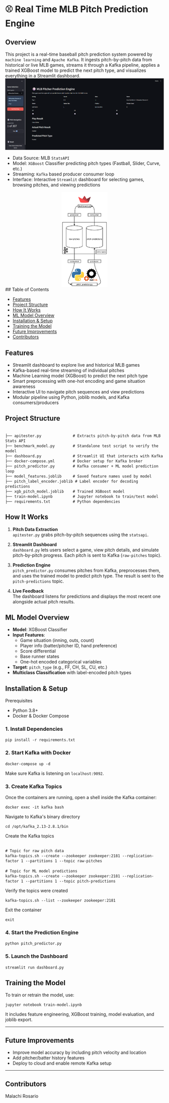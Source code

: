 # ⚾ Real Time MLB Pitch Prediction Engine
## Overview
This project is a real-time baseball pitch prediction system powered by `machine learning` and `Apache Kafka`. It ingests pitch-by-pitch data from historical or live MLB games, streams it through a Kafka pipeline, applies a trained XGBoost model to predict the next pitch type, and visualizes everything in a Streamlit dashboard.
![Dashboard](dashboard.png/)

- Data Source: MLB `StatsAPI`
- Model: `XGBoost` Classifier predicting pitch types (Fastball, Slider, Curve, etc.)
- Streaming: `Kafka` based producer consumer loop
- Interface: Interactive `Streamlit` dashboard for selecting games, browsing pitches, and viewing predictions
<img src="pitch-predictor.png" alt="System Architecture" style="max-height: 300px; display: block; margin: 0 auto;" />
## Table of Contents

- [Features](#features)
- [Project Structure](#project-structure)
- [How It Works](#how-it-works)
- [ML Model Overview](#ml-model-overview)
- [Installation & Setup](#installation--setup)
- [Training the Model](#training-the-model)
- [Future Improvements](#future-improvements)
- [Contributors](#contributors)


## Features
- Streamlit dashboard to explore live and historical MLB games
- Kafka-based real-time streaming of individual pitches
- Machine Learning model (XGBoost) to predict the next pitch type
- Smart preprocessing with one-hot encoding and game situation awareness
- Interactive UI to navigate pitch sequences and view predictions
- Modular pipeline using Python, joblib models, and Kafka consumers/producers


## Project Structure

```

├── apitester.py              # Extracts pitch-by-pitch data from MLB Stats API
├── benchmark_model.py        # Standalone test script to verify the model
├── dashboard.py              # Streamlit UI that interacts with Kafka
├── docker-compose.yml        # Docker setup for Kafka broker
├── pitch_predictor.py        # Kafka consumer + ML model prediction loop
├── model_features.joblib     # Saved feature names used by model
├── pitch_label_encoder.joblib # Label encoder for decoding predictions
├── xgb_pitch_model.joblib    # Trained XGBoost model
├── train-model.ipynb         # Jupyter notebook to train/test model
├── requirements.txt          # Python dependencies
```



## How It Works

1. **Pitch Data Extraction**  
   `apitester.py` grabs pitch-by-pitch sequences using the `statsapi`.

2. **Streamlit Dashboard**  
   `dashboard.py` lets users select a game, view pitch details, and simulate pitch-by-pitch progress. Each pitch is sent to Kafka (`raw-pitches` topic).

3. **Prediction Engine**  
   `pitch_predictor.py` consumes pitches from Kafka, preprocesses them, and uses the trained model to predict pitch type. The result is sent to the `pitch-predictions` topic.

4. **Live Feedback**  
   The dashboard listens for predictions and displays the most recent one alongside actual pitch results.




## ML Model Overview

- **Model**: XGBoost Classifier
- **Input Features**: 
  - Game situation (inning, outs, count)
  - Player info (batter/pitcher ID, hand preference)
  - Score differential
  - Base runner states
  - One-hot encoded categorical variables
- **Target**: `pitch_type` (e.g., FF, CH, SL, CU, etc.)
- **Multiclass Classification** with label-encoded pitch types


##  Installation & Setup

Prerequisites
- Python 3.8+
- Docker & Docker Compose


### 1. Install Dependencies

```
pip install -r requirements.txt
```

### 2. Start Kafka with Docker

```
docker-compose up -d
```

Make sure Kafka is listening on `localhost:9092`.

### 3. Create Kafka Topics
Once the containers are running, open a shell inside the Kafka container:

```
docker exec -it kafka bash
```
Navigate to Kafka's binary directory

```
cd /opt/kafka_2.13-2.8.1/bin
```

Create the Kafka topics
```

# Topic for raw pitch data
kafka-topics.sh --create --zookeeper zookeeper:2181 --replication-factor 1 --partitions 1 --topic raw-pitches

# Topic for ML model predictions
kafka-topics.sh --create --zookeeper zookeeper:2181 --replication-factor 1 --partitions 1 --topic pitch-predictions
```
Verify the topics were created
```
kafka-topics.sh --list --zookeeper zookeeper:2181
```
Exit the container
```
exit
```
### 4. Start the Prediction Engine

```
python pitch_predictor.py
```

### 5. Launch the Dashboard

```
streamlit run dashboard.py
```




## Training the Model

To train or retrain the model, use:

```
jupyter notebook train-model.ipynb
```

It includes feature engineering, XGBoost training, model evaluation, and joblib export.



---

## Future Improvements

- Improve model accuracy by including pitch velocity and location
- Add pitcher/batter history features
- Deploy to cloud and enable remote Kafka setup

---

## Contributors

Malachi Rosario